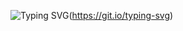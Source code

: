 

<!--
<h1 align="center">Hi there, I'm <a href="https://www.linkedin.com/in/yauheni-minchanka-178067149" target="_blank">Yauheni</a> 
<img src="https://github.com/blackcater/blackcater/raw/main/images/Hi.gif" height="32"/></h1>
[![Typing SVG](https://readme-typing-svg.herokuapp.com?font=IBM+Plex+Mono&pause=1000&color=38F75C&background=000000F8&center=true&vCenter=true&width=460&height=40&lines=Automation+Quality+Assurance+Engineer)](https://git.io/typing-svg)
-->
![Typing SVG](https://readme-typing-svg.herokuapp.com?font=IBM+Plex+Mono&pause=1000&color=38F75C&background=000000F8&center=true&vCenter=true&width=460&height=40&lines=Automation+Quality+Assurance+Engineer)(https://git.io/typing-svg)
